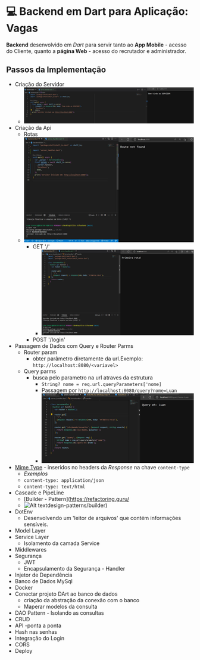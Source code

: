 # :computer: Backend em Dart para Aplicação: Vagas

**Backend** desenvolvido em *Dart* para servir tanto ao **App Mobile** - acesso do Cliente, quanto a **página Web** - acesso do recrutador e administrador.

## Passos da Implementação

- Criação do Servidor
  - ![Alt text](assets/server_inicial.jpg)
- Criação da Api
  - Rotas
  - ![Alt text](assets/router.jpg)
    - GET '/'
      - ![Alt text](assets/first_router.jpg)
    - POST '/login'
- Passagem de Dados com Query e Router Parms
  - Router param
    - obter parâmetro diretamente da url.Exemplo:  `http://localhost:8080/<variavel>`
  - Query parms
    - busca pelo parametro na url atraves da estrutura
      - ``String? nome = req.url.queryParameters['nome]``
      - Passagem por  ``http://localhost:8080/query?nome=Luan``
      - ![Alt text](assets/params-QueryAndRouter.jpg)
- [Mime Type](https://developer.mozilla.org/en-US/docs/WebHTTP/Basics_of_HTTP/MIME_types/Common_types) - inseridos no headers da *Response* na chave `content-type`
  - *Exemplos*
  - ``content-type: application/json``
  - ``content-type: text/html``
- Cascade e PipeLine
  - [Builder - Pattern](https://refactoring.guru/
  - ![Alt text](https://refactoring.guru/images/patterns/diagrams/builder/structure.png?id%3Dfe9e23559923ea0657aa5fe75efef333)design-patterns/builder)
- DotEnv
  - Desenvolvendo um 'leitor de arquivos' que contém informações sensíveis.
- Model Layer
- Service Layer
  - Isolamento da camada Service
- Middlewares
- Segurança
  - JWT
  - Encapsulamento da Segurança - Handler
- Injetor de Dependência
- Banco de Dados MySql
- Docker
- Conectar projeto DArt ao banco de dados
  - criação da abstração da conexão com o banco
  - Maperar modelos da consulta
- DAO Pattern - Isolando as consultas
- CRUD
- API -ponta a ponta
- Hash nas senhas
- Integração do Login
- CORS
- Deploy
